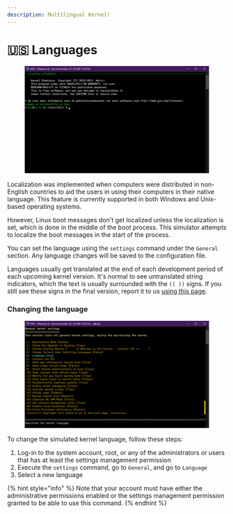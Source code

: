 ```yaml
---
description: Multilingual Kernel!
---
```


# 🇺🇸 Languages

<figure><img src="../../.gitbook/assets/image (48).png" alt=""><figcaption></figcaption></figure>

Localization was implemented when computers were distributed in non-English countries to aid the users in using their computers in their native language. This feature is currently supported in both Windows and Unix-based operating systems.

However, Linux boot messages don't get localized unless the localization is set, which is done in the middle of the boot process. This simulator attempts to localize the boot messages in the start of the process.

You can set the language using the `settings` command under the `General` section. Any language changes will be saved to the configuration file.

Languages usually get translated at the end of each development period of each upcoming kernel version. It's normal to see untranslated string indicators, which the text is usually surrounded with the `(( ))` signs. If you still see these signs in the final version, report it to us [using this page](https://github.com/Aptivi/Kernel-Simulator/issues/new).

### Changing the language

<figure><img src="../../.gitbook/assets/image (37).png" alt=""><figcaption></figcaption></figure>

To change the simulated kernel language, follow these steps:

1. Log-in to the system account, root, or any of the administrators or users that has at least the settings management permission
2. Execute the `settings` command, go to `General`, and go to `Language`
3. Select a new language

{% hint style="info" %}
Note that your account must have either the administrative permissions enabled or the settings management permission granted to be able to use this command.
{% endhint %}
